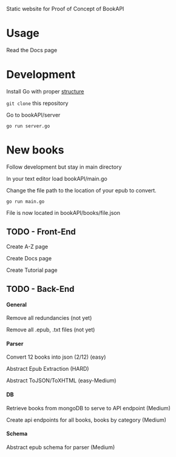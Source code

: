Static website for Proof of Concept of BookAPI

# Usage

Read the Docs page

# Development

Install Go with proper [structure](http://golang.org/doc/code.html)

```git clone``` this repository

Go to bookAPI/server

```go run server.go```

# New books

Follow development but stay in main directory

In your text editor load bookAPI/main.go

Change the file path to the location of your epub to convert.

```go run main.go```

File is now located in bookAPI/books/file.json

## TODO - Front-End

Create A-Z page

Create Docs page

Create Tutorial page

## TODO - Back-End

#### General

Remove all redundancies (not yet)

Remove all .epub, .txt files (not yet)

#### Parser

Convert 12 books into json (2/12) (easy)

Abstract Epub Extraction (HARD)

Abstract ToJSON/ToXHTML (easy-Medium)

#### DB

Retrieve books from mongoDB to serve to API endpoint (Medium)

Create api endpoints for all books, books by category (Medium)

#### Schema

Abstract epub schema for parser (Medium)








